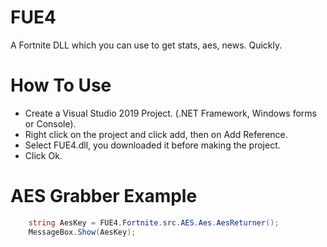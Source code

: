 # FUE4
A Fortnite DLL which you can use to get stats, aes, news. Quickly.


# How To Use
* Create a Visual Studio 2019 Project. (.NET Framework, Windows forms or Console).
* Right click on the project and click add, then on Add Reference.
* Select FUE4.dll, you downloaded it before making the project.
* Click Ok.


# AES Grabber Example

```cs
    string AesKey = FUE4.Fortnite.src.AES.Aes.AesReturner();
    MessageBox.Show(AesKey);

